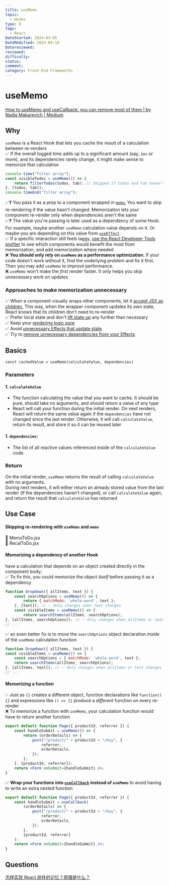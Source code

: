 ```yaml
---
title: useMemo
topic:
  - Hooks
type: D
tags:
  - React
DateStarted: 2024-03-05
DateModified: 2024-04-18
Datereviewed: 
reviewed: 
difficulty: 
status: 
comment: 
category: Front-End Frameworks
---
```


# useMemo

[How to useMemo and useCallback: you can remove most of them | by Nadia Makarevich | Medium](https://adevnadia.medium.com/how-to-usememo-and-usecallback-you-can-remove-most-of-them-b8ef01b2020d)

## Why

`useMemo` is a React Hook that lets you cache the result of a calculation between re-renders  
✅ If the overall logged time adds up to a significant amount (say, `1ms` or more), and its dependencies rarely change, it might make sense to memorize that calculation

```js
console.time("filter array");
const visibleTodos = useMemo(() => {
	return filterTodos(todos, tab); // Skipped if todos and tab haven't changed
}, [todos, tab]);
console.timeEnd("filter array");
```

✅❓ You pass it as a prop to a component wrapped in [`memo`.](https://react.dev/reference/react/memo) You want to skip re-rendering if the value hasn't changed. Memorization lets your component re-render only when dependencies aren't the same  
✅❓ The value you're passing is later used as a dependency of some Hook. For example, maybe another `useMemo` calculation value depends on it. Or maybe you are depending on this value from [`useEffect`](https://react.dev/reference/react/useEffect)  
✅ If a specific interaction still feels laggy, [use the React Developer Tools profiler](https://legacy.reactjs.org/blog/2018/09/10/introducing-the-react-profiler.html) to see which components would benefit the most from memorization, and add memorization where needed  
❌ **You should only rely on `useMemo` as a performance optimization.** If your code doesn't work without it, find the underlying problem and fix it first. Then you may add `useMemo` to improve performance.  
❌ `useMemo` won't make the _first_ render faster. It only helps you skip unnecessary work on updates

### Approaches to make memorization unnecessary

✅ When a component visually wraps other components, let it [accept JSX as children.](https://react.dev/learn/passing-props-to-a-component#passing-jsx-as-children) This way, when the wrapper component updates its own state, React knows that its children don’t need to re-render  
✅ Prefer local state and don't [lift state up](https://react.dev/learn/sharing-state-between-components) any further than necessary  
✅ Keep your [rendering logic pure](https://react.dev/learn/keeping-components-pure)  
✅ Avoid [unnecessary Effects that update state](https://react.dev/learn/you-might-not-need-an-effect)  
✅ Try to [remove unnecessary dependencies from your Effects](https://react.dev/learn/removing-effect-dependencies)

## Basics

`const cachedValue = useMemo(calculateValue, dependencies)`

### Parameters

#### 1. `calculateValue`

- The function calculating the value that you want to cache. It should be pure, should take no arguments, and should return a value of any type
- React will call your function during the initial render. On next renders, React will return the same value again if the `dependencies` have not changed since the last render. Otherwise, it will call `calculateValue`, return its result, and store it so it can be reused later

#### 1. `dependencies`:

- The list of all reactive values referenced inside of the `calculateValue` code.

### Return

On the initial render, `useMemo` returns the result of calling `calculateValue` with no arguments.  
During next renders, it will either return an already stored value from the last render (if the dependencies haven’t changed), or call `calculateValue` again, and return the result that `calculateValue` has returned

## Use Case

#### Skipping re-rendering with `useMemo` and `memo`

📌 MemoToDo.jsx  
📌 RecalToDo.jsx

#### Memorizing a dependency of another Hook

have a calculation that depends on an object created directly in the component body;  
✅ To fix this, you could memorize the object _itself_ before passing it as a dependency

```jsx
function Dropdown({ allItems, text }) {
	const searchOptions = useMemo(() => {
		return { matchMode: 'whole-word', text };
	}, [text]); // ✅ Only changes when text changes
	const visibleItems = useMemo(() => {
		return searchItems(allItems, searchOptions);
}, [allItems, searchOptions]); // ✅ Only changes when allItems or searchOptions changes
// ...
```

✅ an even better fix is to move the `searchOptions` object declaration _inside_ of the `useMemo` calculation function

```jsx
function Dropdown({ allItems, text }) {
const visibleItems = useMemo(() => {
	const searchOptions = { matchMode: 'whole-word', text };
	return searchItems(allItems, searchOptions);
}, [allItems, text]); // ✅ Only changes when allItems or text changes
// ...
```

#### Memorizing a function

💡 Just as `{}` creates a different object, function declarations like `function() {}` and expressions like `() => {}` produce a _different_ function on every re-render  
❌ To memorize a function with `useMemo`, your calculation function would have to return another function

```jsx
export default function Page({ productId, referrer }) {
	const handleSubmit = useMemo(() => {
		return (orderDetails) => {
			post("/product/" + productId + "/buy", {
				referrer,
				orderDetails,
			});
		};
	}, [productId, referrer]);
	return <Form onSubmit={handleSubmit} />;
}
```

✅ **Wrap your functions into [`useCallback`](https://react.dev/reference/react/useCallback) instead of `useMemo`** to avoid having to write an extra nested function

```jsx
export default function Page({ productId, referrer }) {
	const handleSubmit = useCallback(
		(orderDetails) => {
			post("/product/" + productId + "/buy", {
				referrer,
				orderDetails,
			});
		},
		[productId, referrer]
	);
	return <Form onSubmit={handleSubmit} />;
}
```

## Questions

[怎样实现 React 组件的记忆？原理是什么？](https://github.com/haizlin/fe-interview/issues/755)
